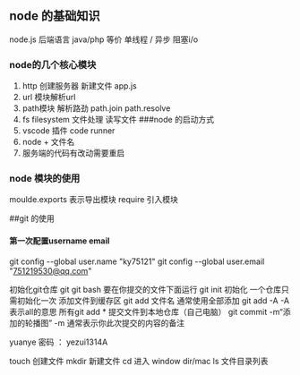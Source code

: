 ## node 的基础知识
node.js 后端语言  java/php  等价  单线程 / 异步  阻塞i/o
### node的几个核心模块
1. http 创建服务器
新建文件 app.js
2. url 模块解析url
3. path模块 解析路劲 path.join  path.resolve
4. fs filesystem 文件处理 读写文件
###node 的启动方式
1. vscode 插件 code runner
2. node + 文件名
3. 服务端的代码有改动需要重启

### node 模块的使用 
moulde.exports   表示导出模块
require 引入模块


##git 的使用
#### 第一次配置username email 
git config --global user.name "ky75121"
git config --global user.email "751219530@qq.com"

初始化git仓库 git 
git bash  要在你提交的文件下面运行
git init  初始化  一个仓库只需初始化一次
添加文件到缓存区
git add 文件名
通常使用全部添加
git add -A  -A表示all的意思  所有git add *
提交文件到本地仓库（自己电脑）
git commit -m“添加的轮播图”     -m 通常表示你此次提交的内容的备注


yuanye  密码  ： yezui1314A


touch 创建文件
mkdir 新建文件
cd 进入
window  dir/mac  ls 文件目录列表


